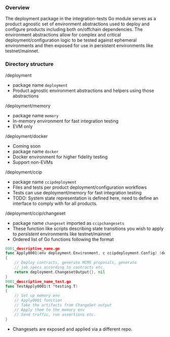 ### Overview
The deployment package in the integration-tests Go module serves
as a product agnostic set of environment abstractions used
to deploy and configure products including both on/offchain
dependencies. The environment abstractions allow for
complex and critical deployment/configuration logic to be tested
against ephemeral environments and then exposed for use in persistent
environments like testnet/mainnet.

### Directory structure

/deployment
- package name `deployment`
- Product agnostic environment abstractions and helpers using those
  abstractions

/deployment/memory
- package name `memory`
- In-memory environment for fast integration testing
- EVM only

/deployment/docker
- Coming soon
- package name `docker`
- Docker environment for higher fidelity testing
- Support non-EVMs

/deployment/ccip
- package name `ccipdeployment`
- Files and tests per product deployment/configuration workflows
- Tests can use deployment/memory for fast integration testing
- TODO: System state representation is defined here, need to define
  an interface to comply with for all products.

/deployment/ccip/changeset
- package name `changeset` imported as `ccipchangesets`
- These function like scripts describing state transitions
  you wish to apply to _persistent_ environments like testnet/mainnet
- Ordered list of Go functions following the format
```Go
0001_descriptive_name.go
func Apply0001(env deployment.Environment, c ccipdeployment.Config) (deployment.ChangesetOutput, error)
{
    // Deploy contracts, generate MCMS proposals, generate
    // job specs according to contracts etc.
    return deployment.ChangesetOutput{}, nil
}
0001_descriptive_name_test.go
func TestApply0001(t *testing.T)
{
    // Set up memory env
    // Apply0001 function
    // Take the artifacts from ChangeSet output
    // Apply them to the memory env
    // Send traffic, run assertions etc.
}
```
- Changesets are exposed and applied via a different repo. 